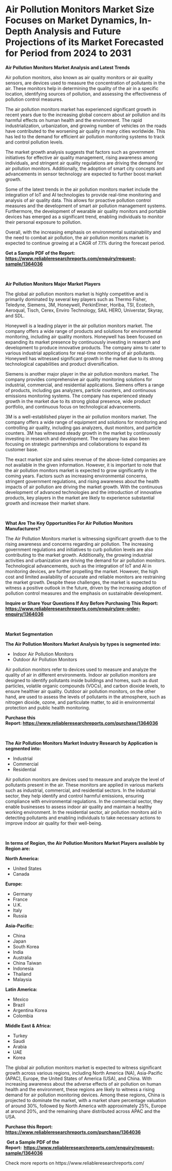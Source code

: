 <p><h1>Air Pollution Monitors Market Size Focuses on Market Dynamics, In-Depth Analysis and Future Projections of its Market Forecasted for Period from 2024 to 2031</h1></p><p><strong>Air Pollution Monitors Market Analysis and Latest Trends</strong></p>
<p><p>Air pollution monitors, also known as air quality monitors or air quality sensors, are devices used to measure the concentration of pollutants in the air. These monitors help in determining the quality of the air in a specific location, identifying sources of pollution, and assessing the effectiveness of pollution control measures.</p><p>The air pollution monitors market has experienced significant growth in recent years due to the increasing global concern about air pollution and its harmful effects on human health and the environment. The rapid industrialization, urbanization, and growing number of vehicles on the roads have contributed to the worsening air quality in many cities worldwide. This has led to the demand for efficient air pollution monitoring systems to track and control pollution levels.</p><p>The market growth analysis suggests that factors such as government initiatives for effective air quality management, rising awareness among individuals, and stringent air quality regulations are driving the demand for air pollution monitors. Additionally, the adoption of smart city concepts and advancements in sensor technology are expected to further boost market growth.</p><p>Some of the latest trends in the air pollution monitors market include the integration of IoT and AI technologies to provide real-time monitoring and analysis of air quality data. This allows for proactive pollution control measures and the development of smart air pollution management systems. Furthermore, the development of wearable air quality monitors and portable devices has emerged as a significant trend, enabling individuals to monitor their personal exposure to pollution.</p><p>Overall, with the increasing emphasis on environmental sustainability and the need to combat air pollution, the air pollution monitors market is expected to continue growing at a CAGR of 7.1% during the forecast period.</p></p>
<p><strong>Get a Sample PDF of the Report:&nbsp; <a href="https://www.reliableresearchreports.com/enquiry/request-sample/1364036">https://www.reliableresearchreports.com/enquiry/request-sample/1364036</a></strong></p>
<p>&nbsp;</p>
<p><strong>Air Pollution Monitors Major Market Players</strong></p>
<p><p>The global air pollution monitors market is highly competitive and is primarily dominated by several key players such as Thermo Fisher, Teledyne, Siemens, 3M, Honeywell, PerkinElmer, Horiba, TSI, Ecotech, Aeroqual, Tisch, Cerex, Enviro Technology, SAIL HERO, Universtar, Skyray, and SDL.</p><p>Honeywell is a leading player in the air pollution monitors market. The company offers a wide range of products and solutions for environmental monitoring, including air quality monitors. Honeywell has been focused on expanding its market presence by continuously investing in research and development to produce innovative products. The company aims to cater to various industrial applications for real-time monitoring of air pollutants. Honeywell has witnessed significant growth in the market due to its strong technological capabilities and product diversification.</p><p>Siemens is another major player in the air pollution monitors market. The company provides comprehensive air quality monitoring solutions for industrial, commercial, and residential applications. Siemens offers a range of products, including gas analyzers, particle counters, and continuous emissions monitoring systems. The company has experienced steady growth in the market due to its strong global presence, wide product portfolio, and continuous focus on technological advancements.</p><p>3M is a well-established player in the air pollution monitors market. The company offers a wide range of equipment and solutions for monitoring and controlling air quality, including gas analyzers, dust monitors, and particle counters. 3M has witnessed steady growth in the market by continuously investing in research and development. The company has also been focusing on strategic partnerships and collaborations to expand its customer base.</p><p>The exact market size and sales revenue of the above-listed companies are not available in the given information. However, it is important to note that the air pollution monitors market is expected to grow significantly in the coming years. Factors such as increasing environmental concerns, stringent government regulations, and rising awareness about the health impacts of air pollution are driving the market growth. With the continuous development of advanced technologies and the introduction of innovative products, key players in the market are likely to experience substantial growth and increase their market share.</p></p>
<p>&nbsp;</p>
<p><strong>What Are The Key Opportunities For Air Pollution Monitors Manufacturers?</strong></p>
<p><p>The Air Pollution Monitors market is witnessing significant growth due to the rising awareness and concerns regarding air pollution. The increasing government regulations and initiatives to curb pollution levels are also contributing to the market growth. Additionally, the growing industrial activities and urbanization are driving the demand for air pollution monitors. Technological advancements, such as the integration of IoT and AI in monitoring devices, are further propelling the market. However, the high cost and limited availability of accurate and reliable monitors are restraining the market growth. Despite these challenges, the market is expected to witness a positive outlook in the future, driven by the increasing adoption of pollution control measures and the emphasis on sustainable development.</p></p>
<p><strong>Inquire or Share Your Questions If Any Before Purchasing This Report: <a href="https://www.reliableresearchreports.com/enquiry/pre-order-enquiry/1364036">https://www.reliableresearchreports.com/enquiry/pre-order-enquiry/1364036</a></strong></p>
<p>&nbsp;</p>
<p><strong>Market Segmentation</strong></p>
<p><strong>The Air Pollution Monitors Market Analysis by types is segmented into:</strong></p>
<p><ul><li>Indoor Air Pollution Monitors</li><li>Outdoor Air Pollution Monitors</li></ul></p>
<p><p>Air pollution monitors refer to devices used to measure and analyze the quality of air in different environments. Indoor air pollution monitors are designed to identify pollutants inside buildings and homes, such as dust particles, volatile organic compounds (VOCs), and carbon dioxide levels, to ensure healthier air quality. Outdoor air pollution monitors, on the other hand, are used to assess the levels of pollutants in the atmosphere, such as nitrogen dioxide, ozone, and particulate matter, to aid in environmental protection and public health monitoring.</p></p>
<p><strong>Purchase this Report:&nbsp;<a href="https://www.reliableresearchreports.com/purchase/1364036">https://www.reliableresearchreports.com/purchase/1364036</a></strong></p>
<p>&nbsp;</p>
<p><strong>The Air Pollution Monitors Market Industry Research by Application is segmented into:</strong></p>
<p><ul><li>Industrial</li><li>Commercial</li><li>Residential</li></ul></p>
<p><p>Air pollution monitors are devices used to measure and analyze the level of pollutants present in the air. These monitors are applied in various markets such as industrial, commercial, and residential sectors. In the industrial sector, they help identify and control harmful emissions, ensuring compliance with environmental regulations. In the commercial sector, they enable businesses to assess indoor air quality and maintain a healthy working environment. In the residential sector, air pollution monitors aid in detecting pollutants and enabling individuals to take necessary actions to improve indoor air quality for their well-being.</p></p>
<p>&nbsp;</p>
<p><strong>In terms of Region, the Air Pollution Monitors Market Players available by Region are:</strong></p>
<p>
    <p> <strong> North America: </strong>
        <ul>
            <li>United States</li>
            <li>Canada</li>
        </ul>
        </p> 
    <p> <strong> Europe: </strong>
        <ul>
            <li>Germany</li>
            <li>France</li>
            <li>U.K.</li>
            <li>Italy</li>
            <li>Russia</li>
        </ul>
        </p> 
    <p> <strong> Asia-Pacific: </strong>
        <ul>
            <li>China</li>
            <li>Japan</li>
            <li>South Korea</li>
            <li>India</li>
            <li>Australia</li>
            <li>China Taiwan</li>
            <li>Indonesia</li>
            <li>Thailand</li>
            <li>Malaysia</li>
        </ul>
        </p> 
    <p> <strong> Latin America: </strong>
        <ul>
            <li>Mexico</li>
            <li>Brazil</li>
            <li>Argentina Korea</li>
            <li>Colombia</li>
        </ul>
        </p> 
    <p> <strong> Middle East & Africa: </strong>
        <ul>
            <li>Turkey</li>
            <li>Saudi</li>
            <li>Arabia</li>
            <li>UAE</li>
            <li>Korea</li>
        </ul>
    </p>
    </p>
<p><p>The global air pollution monitors market is expected to witness significant growth across various regions, including North America (NA), Asia-Pacific (APAC), Europe, the United States of America (USA), and China. With increasing awareness about the adverse effects of air pollution on human health and the environment, these regions are likely to witness a rising demand for air pollution monitoring devices. Among these regions, China is projected to dominate the market, with a market share percentage valuation of around 30%, followed by North America with approximately 25%, Europe at around 20%, and the remaining share distributed across APAC and the USA.</p></p>
<p><strong>Purchase this Report: <a href="https://www.reliableresearchreports.com/purchase/1364036">https://www.reliableresearchreports.com/purchase/1364036</a></strong></p>
<p>&nbsp;<strong>Get a Sample PDF of the Report:&nbsp;&nbsp;<a href="https://www.reliableresearchreports.com/enquiry/request-sample/1364036">https://www.reliableresearchreports.com/enquiry/request-sample/1364036</a></strong></p>
<p><strong></strong></p>
<p>Check more reports on https://www.reliableresearchreports.com/</p>